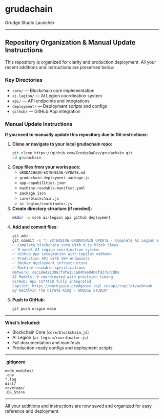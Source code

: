 # grudachain
Grudge Studio Launcher

---

## Repository Organization & Manual Update Instructions

This repository is organized for clarity and production deployment. All your recent additions and instructions are preserved below.

### Key Directories
- `core/` — Blockchain core implementation
- `ai-legion/` — AI Legion coordination system
- `api/` — API endpoints and integrations
- `deployment/` — Deployment scripts and configs
- `github/` — GitHub App integration

### Manual Update Instructions

**If you need to manually update this repository due to Git restrictions:**

1. **Clone or navigate to your local grudachain repo:**
   ```sh
   git clone https://github.com/GrudgeDaDev/grudachain.git
   cd grudachain
   ```
2. **Copy files from your workspace:**
   - `GRUDACHAIN-EXTENSIVE-UPDATE.md`
   - `grudachain-deployment-package.js`
   - `app-capabilities.json`
   - `machine-readable-manifest.yaml`
   - `package.json`
   - `core/blockchain.js`
   - `ai-legion/coordinator.js`
3. **Create directory structure (if needed):**
   ```sh
   mkdir -p core ai-legion api github deployment
   ```
4. **Add and commit files:**
   ```sh
   git add .
   git commit -m "🚀 EXTENSIVE GRUDACHAIN UPDATE - Complete AI Legion System
   ✅ Complete blockchain core with 0.1s block times
   ✅ 9-model AI Legion coordination system  
   ✅ GitHub App integration with Copilot webhook
   ✅ Production API with 50+ endpoints
   ✅ Docker deployment infrastructure
   ✅ Machine-readable specifications
   Network: cec18ed21308cf0fe15cad4b9e04b0fd275dcd08
   AI Models: 9 coordinated with precision timing
   GitHub: App 1477428 fully integrated
   Copilot: https://workspace.grudgedev.repl.co/api/copilot/webhook
   By RacAlvin The Pirate King - GRUDGE STUDIO"
   ```
5. **Push to GitHub:**
   ```sh
   git push origin main
   ```

---

**What’s Included:**
- Blockchain Core (`core/blockchain.js`)
- AI Legion (`ai-legion/coordinator.js`)
- Full documentation and manifests
- Production-ready configs and deployment scripts

---

**.gitignore**
```
node_modules/
.env
*.log
dist/
coverage/
.DS_Store
```

---

All your additions and instructions are now saved and organized for easy reference and deployment.
